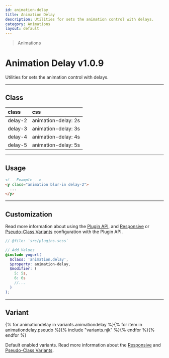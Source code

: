 ```yaml
---
id: animation-delay
title: Animation Delay
description: Utilities for sets the animation control with delays.
category: Animations
layout: default
---
```


> Animations

# Animation Delay <span class="ml-1 px-2 py-1 text-sm text-gray-600 (dark)text-charcoal-100 bg-gray-300 (dark)bg-gray-600">v1.0.9</span>

Utilities for sets the animation control with delays.

---

## Class

| <span class="px-3 py-1 text-white (dark)text-charcoal-100 bg-charcoal-100 (dark)bg-gray-600 rounded-full">class</span> | <span class="px-3 py-1 text-white (dark)text-charcoal-100 bg-charcoal-100 (dark)bg-gray-600 rounded-full">css</span> |
|:--|:--|
| delay-2 | animation-delay: 2s |
| delay-3 | animation-delay: 3s |
| delay-4 | animation-delay: 4s |
| delay-5 | animation-delay: 5s |

---

## Usage

```html
<!-- Example -->
<y class="animation blur-in delay-2">
  ...
</y>
```

---

## Customization

Read more information about using the [Plugin API](/plugin-api/), and  [Responsive](/responsive) or [Pseudo-Class Variants](/pseudo-class-variants/) configuration with the Plugin API.

```scss
// @file: `src/plugins.scss`

// Add Values
@include yogurt(
  $class: 'animation.delay',
  $property: animation-delay,
  $modifier: (
    5: 5s,
    6: 6s
    //...
  )
);
```

---

## Variant

<y class="flex flex-gap-2 flex-wrap justify-start items-center">{% for animationdelay in variants.animationdelay %}{% for item in animationdelay.pseudo %}{% include "variants.njk" %}{% endfor %}{% endfor %}</y>

Default enabled variants. Read more information about the [Responsive](/responsive) and [Pseudo-Class Variants](/pseudo-class-variants/).

